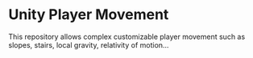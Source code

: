 # Unity Player Movement

This repository allows complex customizable player movement such as slopes, stairs, local gravity, relativity of motion...